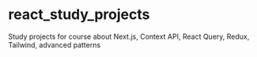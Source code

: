 # react_study_projects
Study projects for course about Next.js, Context API, React Query, Redux, Tailwind, advanced patterns
